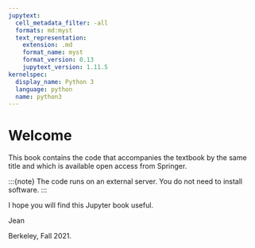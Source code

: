 ```yaml
---
jupytext:
  cell_metadata_filter: -all
  formats: md:myst
  text_representation:
    extension: .md
    format_name: myst
    format_version: 0.13
    jupytext_version: 1.11.5
kernelspec:
  display_name: Python 3
  language: python
  name: python3
---
```


# Welcome

This book contains the code that accompanies the textbook by the same title and which is available open access from Springer.

:::{note}
The code runs on an external server. You do not need to install software.
:::

I hope you will find this Jupyter book useful.  

Jean

Berkeley, Fall 2021.
